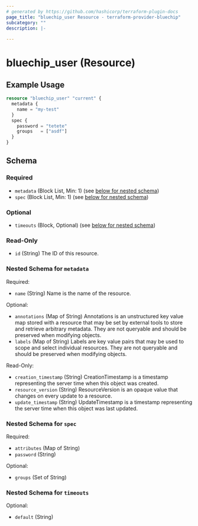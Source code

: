 ```yaml
---
# generated by https://github.com/hashicorp/terraform-plugin-docs
page_title: "bluechip_user Resource - terraform-provider-bluechip"
subcategory: ""
description: |-
  
---
```


# bluechip_user (Resource)



## Example Usage

```terraform
resource "bluechip_user" "current" {
  metadata {
    name = "my-test"
  }
  spec {
    password = "tetete"
    groups   = ["asdf"]
  }
}
```

<!-- schema generated by tfplugindocs -->
## Schema

### Required

- `metadata` (Block List, Min: 1) (see [below for nested schema](#nestedblock--metadata))
- `spec` (Block List, Min: 1) (see [below for nested schema](#nestedblock--spec))

### Optional

- `timeouts` (Block, Optional) (see [below for nested schema](#nestedblock--timeouts))

### Read-Only

- `id` (String) The ID of this resource.

<a id="nestedblock--metadata"></a>
### Nested Schema for `metadata`

Required:

- `name` (String) Name is the name of the resource.

Optional:

- `annotations` (Map of String) Annotations is an unstructured key value map stored with a resource that may be set by external tools to store and retrieve arbitrary metadata. They are not queryable and should be preserved when modifying objects.
- `labels` (Map of String) Labels are key value pairs that may be used to scope and select individual resources. They are not queryable and should be preserved when modifying objects.

Read-Only:

- `creation_timestamp` (String) CreationTimestamp is a timestamp representing the server time when this object was created.
- `resource_version` (String) ResourceVersion is an opaque value that changes on every update to a resource.
- `update_timestamp` (String) UpdateTimestamp is a timestamp representing the server time when this object was last updated.


<a id="nestedblock--spec"></a>
### Nested Schema for `spec`

Required:

- `attributes` (Map of String)
- `password` (String)

Optional:

- `groups` (Set of String)


<a id="nestedblock--timeouts"></a>
### Nested Schema for `timeouts`

Optional:

- `default` (String)
